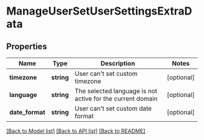 # ManageUserSetUserSettingsExtraData

## Properties
Name | Type | Description | Notes
------------ | ------------- | ------------- | -------------
**timezone** | **string** | User can&#39;t set custom timezone | [optional] 
**language** | **string** | The selected language is not active for the current domain | [optional] 
**date_format** | **string** | User can&#39;t set custom date format | [optional] 

[[Back to Model list]](../README.md#documentation-for-models) [[Back to API list]](../README.md#documentation-for-api-endpoints) [[Back to README]](../README.md)


